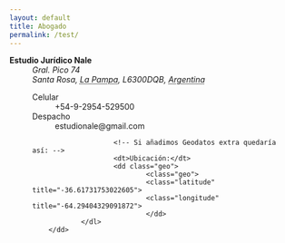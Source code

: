 ```yaml
---  
layout: default
title: Abogado
permalink: /test/
---  
```


<dl class="vcard">
        <dt class="fn n org"><strong>Estudio Jurídico Nale</strong></dt>
        <dd><address class="adr">
                <span class="street-address">Gral. Pico 74</span><br />
                <span class="locality">Santa Rosa</span>, 
                <abbr class="region" title="La Pampa">La Pampa</abbr>, 
                <span class="postal-code">L6300DQB</span>, 
                <abbr class="country-name" title="Argentina">Argentina</abbr></address>
                <dl>
                        <dt class="tel type" title="Teléfono celular">Celular</dt> <dd class="tel value">+54-9-2954-529500</dd>
                        <dt class="email type" title="e-mail">Despacho</dt> <dd class="email">estudionale@gmail.com</dd>

                        <!-- Si añadimos Geodatos extra quedaría así: -->
                        <dt>Ubicación:</dt>
                        <dd class="geo">
                                <class="geo">
                                <class="latitude" title="-36.61731753022605">
                                <class="longitude" title="-64.29404329091872">
                                </dd>
                </dl>
        </dd>
</dl>






<!--
###### Abogado  

###### Gustavo David Nale  

###### (02954) 15-529500  

###### [![](/images/whatsapp.png)](https://wa.me/5492954529500/) [![](/images/telegram.png)](https://t.me/gustavo_ok/)  
-->
